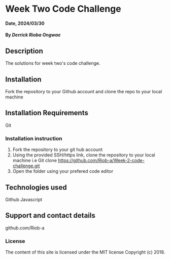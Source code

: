 # Week Two Code Challenge

#### Date, 2024/03/30

#### By *Derrick Rioba Ongwae*

## Description
The solutions for week two's code challenge.

## Installation
Fork the repository to your Github account and clone the repo to your local machine

## Installation Requirements
Git

### Installation instruction
1. Fork the repository to your git hub account 
2. Using the provided SSH/https link, clone the repository to your local machine i.e Git clone https://github.com/Riob-a/Week-2-code-challenge.git
3. Open the folder using your prefered code editor


## Technologies used
Github
Javascript

## Support and contact details
github.com/Riob-a

### License
The content of this site is licensed under the MIT license
Copyright (c) 2018.